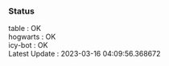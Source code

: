 ### Status


table : OK  
hogwarts : OK  
icy-bot : OK  
Latest Update : 2023-03-16 04:09:56.368672
